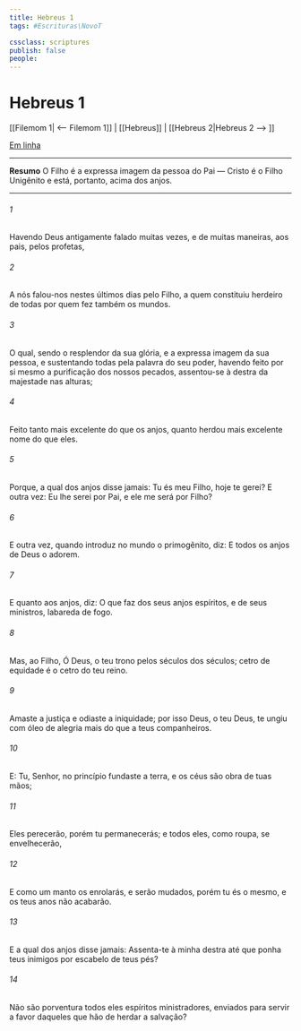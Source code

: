 ```yaml
---
title: Hebreus 1
tags: #Escrituras\NovoT

cssclass: scriptures
publish: false
people:
---
```


# Hebreus 1
[[Filemom 1| <-- Filemom 1]] | [[Hebreus]] | [[Hebreus 2|Hebreus 2 --> ]]

[Em linha](https://churchofjesuschrist.org/study/scriptures/nt/heb/1?lang=por)

---
__Resumo__
O Filho é a expressa imagem da pessoa do Pai — Cristo é o Filho Unigênito e está, portanto, acima dos anjos.

---
###### 1 
Havendo Deus antigamente falado muitas vezes, e de muitas maneiras, aos pais, pelos profetas,

###### 2 
A nós falou-nos nestes últimos dias pelo Filho, a quem constituiu herdeiro de todas  por quem fez também os mundos.

###### 3 
O qual, sendo o resplendor da sua glória, e a expressa imagem da sua pessoa, e sustentando todas  pela palavra do seu poder, havendo feito por si mesmo a purificação dos nossos pecados, assentou-se à destra da majestade nas alturas;

###### 4 
Feito tanto mais excelente do que os anjos, quanto herdou mais excelente nome do que eles.

###### 5 
Porque, a qual dos anjos disse jamais: Tu és meu Filho, hoje te gerei? E outra vez: Eu lhe serei por Pai, e ele me será por Filho?

###### 6 
E outra vez, quando introduz no mundo o primogênito, diz: E todos os anjos de Deus o adorem.

###### 7 
E quanto aos anjos, diz: O que faz dos seus anjos espíritos, e de seus ministros, labareda de fogo.

###### 8 
Mas,  ao Filho,  Ó Deus, o teu trono  pelos séculos dos séculos; cetro de equidade é o cetro do teu reino.

###### 9 
Amaste a justiça e odiaste a iniquidade; por isso Deus, o teu Deus, te ungiu com óleo de alegria mais do que a teus companheiros.

###### 10 
E: Tu, Senhor, no princípio fundaste a terra, e os céus são obra de tuas mãos;

###### 11 
Eles perecerão, porém tu permanecerás; e todos eles, como roupa, se envelhecerão,

###### 12 
E como um manto os enrolarás, e serão mudados, porém tu és o mesmo, e os teus anos não acabarão.

###### 13 
E a qual dos anjos disse jamais: Assenta-te à minha destra até que ponha teus inimigos por escabelo de teus pés?

###### 14 
Não são porventura todos eles espíritos ministradores, enviados para servir a favor daqueles que hão de herdar a salvação?

